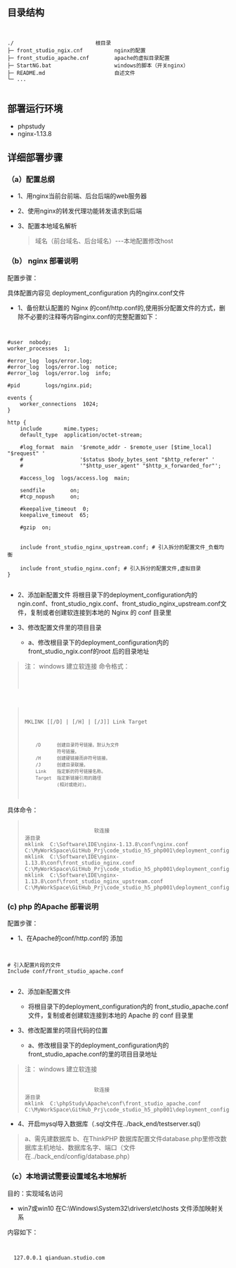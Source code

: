 ## 目录结构

<pre><code>

./                          根目录
├─ front_studio_ngix.cnf          nginx的配置
├─ front_studio_apache.cnf        apache的虚拟目录配置
├─ StartNG.bat                    windows的脚本（开关nginx）
├─ README.md                      自述文件
└─ ...

</code></pre>

## 部署运行环境

+ phpstudy
+ nginx-1.13.8

## 详细部署步骤

### （a）配置总纲

+ 1、用nginx当前台前端、后台后端的web服务器
+ 2、使用nginx的转发代理功能转发请求到后端
+ 3、配置本地域名解析

    > 域名（前台域名、后台域名）---本地配置修改host

### （b） nginx 部署说明

配置步骤：

具体配置内容见 deployment_configuration 内的nginx.conf文件

+ 1、备份默认配置的 Nginx 的conf/http.conf的,使用拆分配置文件的方式，删除不必要的注释等内容nginx.conf的完整配置如下：

<pre><code>

#user  nobody;
worker_processes  1;

#error_log  logs/error.log;
#error_log  logs/error.log  notice;
#error_log  logs/error.log  info;

#pid        logs/nginx.pid;

events {
    worker_connections  1024;
}

http {
    include       mime.types;
    default_type  application/octet-stream;

    #log_format  main  '$remote_addr - $remote_user [$time_local] "$request" '
    #                  '$status $body_bytes_sent "$http_referer" '
    #                  '"$http_user_agent" "$http_x_forwarded_for"';

    #access_log  logs/access.log  main;

    sendfile        on;
    #tcp_nopush     on;

    #keepalive_timeout  0;
    keepalive_timeout  65;

    #gzip  on;


    include front_studio_nginx_upstream.conf; # 引入拆分的配置文件_负载均衡

    include front_studio_nginx.conf; # 引入拆分的配置文件,虚拟目录
}

</code></pre>

+ 2、添加新配置文件
    将根目录下的deployment_configuration内的 ngin.conf、front_studio_ngix.conf、front_studio_nginx_upstream.conf文件，复制或者创建软连接到本地的 Nginx 的 conf 目录里


+ 3、修改配置文件里的项目目录
    + a、修改根目录下的deployment_configuration内的front_studio_ngix.conf的root 后的目录地址

> 注：
> windows 建立软连接
> 命令格式：
><pre><code>

> MKLINK [[/D] | [/H] | [/J]] Link Target
> 
>         /D      创建目录符号链接。默认为文件
>                 符号链接。
>         /H      创建硬链接而非符号链接。
>         /J      创建目录联接。
>         Link    指定新的符号链接名称。
>         Target  指定新链接引用的路径
>                 (相对或绝对)。
></code></pre>

具体命令：
><pre><code>
>                       软连接                                                  源目录
> mklink  C:\Software\IDE\nginx-1.13.8\conf\nginx.conf                          C:\MyWorkSpace\GitHub_Prj\code_studio_h5_php001\deployment_configuration\nginx.conf
> mklink  C:\Software\IDE\nginx-1.13.8\conf\front_studio_nginx.conf             C:\MyWorkSpace\GitHub_Prj\code_studio_h5_php001\deployment_configuration\front_studio_nginx.conf
> mklink  C:\Software\IDE\nginx-1.13.8\conf\front_studio_nginx_upstream.conf    C:\MyWorkSpace\GitHub_Prj\code_studio_h5_php001\deployment_configuration\front_studio_nginx_upstream.conf
></code></pre>


### (c) php 的Apache 部署说明

配置步骤：

+ 1、在Apache的conf/http.conf的 添加

<pre><code>

# 引入配置片段的文件
Include conf/front_studio_apache.conf

</code></pre>

+ 2、添加新配置文件
    + 将根目录下的deployment_configuration内的 front_studio_apache.conf文件，复制或者创建软连接到本地的 Apache 的 conf 目录里

+ 3、修改配置里的项目代码的位置
    + a、修改根目录下的deployment_configuration内的 front_studio_apache.conf的里的项目目录地址
> 注：
> windows 建立软连接
><pre><code>
>                       软连接                                           源目录
> mklink  C:\phpStudy\Apache\conf\front_studio_apache.conf       C:\MyWorkSpace\GitHub_Prj\code_studio_h5_php001\deployment_configuration\front_studio_apache.conf
></code></pre>

+ 4、开启mysql导入数据库（.sql文件在../back_end/testserver.sql）
> a、需先建数据库
> b、在ThinkPHP 数据库配置文件database.php里修改数据库主机地址、数据库名字、端口（文件在../back_end/config/database.php）


### （c）本地调试需要设置域名本地解析
目的：实现域名访问  

+ win7或win10 在C:\Windows\System32\drivers\etc\hosts 文件添加映射关系

内容如下：

<pre><code>

  127.0.0.1 qianduan.studio.com

</code></pre>